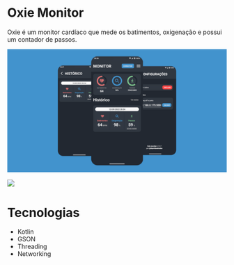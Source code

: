 # Oxie Monitor
Oxie é um monitor cardíaco que mede os batimentos, oxigenação e possui um contador de passos.

![oxie-banner](https://github.com/deyvidandrades/Oxie/blob/master/app/src/main/oxie-banner.png)


<a href="https://play.google.com/store/apps/details?id=com.dws.oxie" target="_blank">
  <img src="https://play.google.com/intl/en_us/badges/static/images/badges/en_badge_web_generic.png" width="200">
</a>

# Tecnologias
* Kotlin
* GSON
* Threading
* Networking
